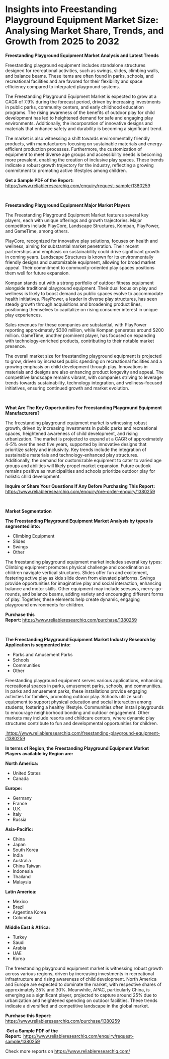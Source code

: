 <p><h1>Insights into Freestanding Playground Equipment Market Size: Analysing Market Share, Trends, and Growth from 2025 to 2032</h1></p><p><strong>Freestanding Playground Equipment Market Analysis and Latest Trends</strong></p>
<p><p>Freestanding playground equipment includes standalone structures designed for recreational activities, such as swings, slides, climbing walls, and balance beams. These items are often found in parks, schools, and recreational facilities and are favored for their flexibility and space efficiency compared to integrated playground systems. </p><p>The Freestanding Playground Equipment Market is expected to grow at a CAGR of 7.9% during the forecast period, driven by increasing investments in public parks, community centers, and early childhood education programs. The rising awareness of the benefits of outdoor play for child development has led to heightened demand for safe and engaging play environments. Additionally, the incorporation of innovative designs and materials that enhance safety and durability is becoming a significant trend. </p><p>The market is also witnessing a shift towards environmentally friendly products, with manufacturers focusing on sustainable materials and energy-efficient production processes. Furthermore, the customization of equipment to meet diverse age groups and accessibility needs is becoming more prevalent, enabling the creation of inclusive play spaces. These trends indicate a robust growth trajectory for the industry, reflecting a growing commitment to promoting active lifestyles among children.</p></p>
<p><strong>Get a Sample PDF of the Report:&nbsp;</strong> <a href="https://www.reliableresearchiq.com/enquiry/request-sample/1380259?utm_campaign=3308&utm_medium=2&utm_source=Github&utm_content=ia&utm_term=11042025&utm_id=freestanding-playground-equipment">https://www.reliableresearchiq.com/enquiry/request-sample/1380259</a></p>
<p>&nbsp;</p>
<p><strong>Freestanding Playground Equipment Major Market Players</strong></p>
<p><p>The Freestanding Playground Equipment Market features several key players, each with unique offerings and growth trajectories. Major competitors include PlayCore, Landscape Structures, Kompan, PlayPower, and GameTime, among others.</p><p>PlayCore, recognized for innovative play solutions, focuses on health and wellness, aiming for substantial market penetration. Their recent partnerships and emphasis on sustainability could drive significant growth in coming years. Landscape Structures is known for its environmentally friendly designs and customizable equipment, allowing for broad market appeal. Their commitment to community-oriented play spaces positions them well for future expansion.</p><p>Kompan stands out with a strong portfolio of outdoor fitness equipment alongside traditional playground equipment. Their dual focus on play and wellness is likely to boost demand as public spaces evolve to accommodate health initiatives. PlayPower, a leader in diverse play structures, has seen steady growth through acquisitions and broadening product lines, positioning themselves to capitalize on rising consumer interest in unique play experiences.</p><p>Sales revenues for these companies are substantial, with PlayPower reporting approximately $300 million, while Kompan generates around $200 million. GameTime, another prominent player, has focused on expanding with technology-enriched products, contributing to their notable market presence.</p><p>The overall market size for freestanding playground equipment is projected to grow, driven by increased public spending on recreational facilities and a growing emphasis on child development through play. Innovations in materials and designs are also enhancing product longevity and appeal. The competitive landscape remains vibrant, with companies striving to leverage trends towards sustainability, technology integration, and wellness-focused initiatives, ensuring continued growth and market evolution.</p></p>
<p>&nbsp;</p>
<p><strong>What Are The Key Opportunities For Freestanding Playground Equipment Manufacturers?</strong></p>
<p><p>The freestanding playground equipment market is witnessing robust growth, driven by increasing investments in public parks and recreational spaces, heightened awareness of child development, and rising urbanization. The market is projected to expand at a CAGR of approximately 4-5% over the next five years, supported by innovative designs that prioritize safety and inclusivity. Key trends include the integration of sustainable materials and technology-enhanced play structures. Additionally, the demand for customizable equipment to cater to varied age groups and abilities will likely propel market expansion. Future outlook remains positive as municipalities and schools prioritize outdoor play for holistic child development.</p></p>
<p><strong>Inquire or Share Your Questions If Any Before Purchasing This Report:</strong> <a href="https://www.reliableresearchiq.com/enquiry/pre-order-enquiry/1380259?utm_campaign=3308&utm_medium=2&utm_source=Github&utm_content=ia&utm_term=11042025&utm_id=freestanding-playground-equipment">https://www.reliableresearchiq.com/enquiry/pre-order-enquiry/1380259</a></p>
<p>&nbsp;</p>
<p><strong>Market Segmentation</strong></p>
<p><strong>The Freestanding Playground Equipment Market Analysis by types is segmented into:</strong></p>
<p><ul><li>Climbing Equipment</li><li>Slides</li><li>Swings</li><li>Other</li></ul></p>
<p><p>The freestanding playground equipment market includes several key types: Climbing equipment promotes physical challenge and coordination as children navigate vertical structures. Slides offer fun and excitement, fostering active play as kids slide down from elevated platforms. Swings provide opportunities for imaginative play and social interaction, enhancing balance and motor skills. Other equipment may include seesaws, merry-go-rounds, and balance beams, adding variety and encouraging different forms of play. Together, these elements help create dynamic, engaging playground environments for children.</p></p>
<p><strong>Purchase this Report:&nbsp;</strong><a href="https://www.reliableresearchiq.com/purchase/1380259?utm_campaign=3308&utm_medium=2&utm_source=Github&utm_content=ia&utm_term=11042025&utm_id=freestanding-playground-equipment">https://www.reliableresearchiq.com/purchase/1380259</a></p>
<p>&nbsp;</p>
<p><strong>The Freestanding Playground Equipment Market Industry Research by Application is segmented into:</strong></p>
<p><ul><li>Parks and Amusement Parks</li><li>Schools</li><li>Communities</li><li>Other</li></ul></p>
<p><p>Freestanding playground equipment serves various applications, enhancing recreational spaces in parks, amusement parks, schools, and communities. In parks and amusement parks, these installations provide engaging activities for families, promoting outdoor play. Schools utilize such equipment to support physical education and social interaction among students, fostering a healthy lifestyle. Communities often install playgrounds to encourage neighborhood bonding and outdoor engagement. Other markets may include resorts and childcare centers, where dynamic play structures contribute to fun and developmental opportunities for children.</p></p>
<p><a href="https://www.reliableresearchiq.com/freestanding-playground-equipment-r1380259?utm_campaign=3308&utm_medium=2&utm_source=Github&utm_content=ia&utm_term=11042025&utm_id=freestanding-playground-equipment">&nbsp;https://www.reliableresearchiq.com/freestanding-playground-equipment-r1380259</a></p>
<p><strong>In terms of Region, the Freestanding Playground Equipment Market Players available by Region are:</strong></p>
<p>
    <p> <strong> North America: </strong>
        <ul>
            <li>United States</li>
            <li>Canada</li>
        </ul>
        </p> 
    <p> <strong> Europe: </strong>
        <ul>
            <li>Germany</li>
            <li>France</li>
            <li>U.K.</li>
            <li>Italy</li>
            <li>Russia</li>
        </ul>
        </p> 
    <p> <strong> Asia-Pacific: </strong>
        <ul>
            <li>China</li>
            <li>Japan</li>
            <li>South Korea</li>
            <li>India</li>
            <li>Australia</li>
            <li>China Taiwan</li>
            <li>Indonesia</li>
            <li>Thailand</li>
            <li>Malaysia</li>
        </ul>
        </p> 
    <p> <strong> Latin America: </strong>
        <ul>
            <li>Mexico</li>
            <li>Brazil</li>
            <li>Argentina Korea</li>
            <li>Colombia</li>
        </ul>
        </p> 
    <p> <strong> Middle East & Africa: </strong>
        <ul>
            <li>Turkey</li>
            <li>Saudi</li>
            <li>Arabia</li>
            <li>UAE</li>
            <li>Korea</li>
        </ul>
    </p>
    </p>
<p><p>The freestanding playground equipment market is witnessing robust growth across various regions, driven by increasing investments in recreational infrastructure and rising awareness of child development. North America and Europe are expected to dominate the market, with respective shares of approximately 35% and 30%. Meanwhile, APAC, particularly China, is emerging as a significant player, projected to capture around 25% due to urbanization and heightened spending on outdoor facilities. These trends indicate a diversified and competitive landscape in the global market.</p></p>
<p><strong>Purchase this Report: </strong><a href="https://www.reliableresearchiq.com/purchase/1380259?utm_campaign=3308&utm_medium=2&utm_source=Github&utm_content=ia&utm_term=11042025&utm_id=freestanding-playground-equipment">https://www.reliableresearchiq.com/purchase/1380259</a></p>
<p>&nbsp;<strong>Get a Sample PDF of the Report:&nbsp;&nbsp;</strong><a href="https://www.reliableresearchiq.com/enquiry/request-sample/1380259?utm_campaign=3308&utm_medium=2&utm_source=Github&utm_content=ia&utm_term=11042025&utm_id=freestanding-playground-equipment">https://www.reliableresearchiq.com/enquiry/request-sample/1380259</a></p>
<p><strong></strong></p>
<p>Check more reports on <a href="https://www.reliableresearchiq.com/?utm_campaign=3308&utm_medium=2&utm_source=Github&utm_content=ia&utm_term=11042025&utm_id=freestanding-playground-equipment">https://www.reliableresearchiq.com/</a></p>